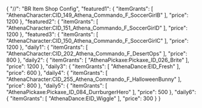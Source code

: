 {
  "//": "BR Item Shop Config",
  "featured1": {
    "itemGrants": [
      "AthenaCharacter:CID_149_Athena_Commando_F_SoccerGirlB"
    ],
    "price": 1200
  },
  "featured2": {
    "itemGrants": [
      "AthenaCharacter:CID_151_Athena_Commando_F_SoccerGirlD"
    ],
    "price": 1200
  },
  "featured3": {
    "itemGrants": [
      "AthenaCharacter:CID_150_Athena_Commando_F_SoccerGirlC"
    ],
    "price": 1200
  },
  "daily1": {
    "itemGrants": [
      "AthenaCharacter:CID_202_Athena_Commando_F_DesertOps"
    ],
    "price": 800
  },
  "daily2": {
    "itemGrants": [
      "AthenaPickaxe:Pickaxe_ID_026_Brite"
    ],
    "price": 1200
  },
  "daily3": {
    "itemGrants": [
      "AthenaDance:EID_Fresh"
    ],
    "price": 600
  },
  "daily4": {
    "itemGrants": [
      "AthenaCharacter:CID_255_Athena_Commando_F_HalloweenBunny"
    ],
    "price": 800
  },
  "daily5": {
    "itemGrants": [
      "AthenaPickaxe:Pickaxe_ID_084_DurrburgerHero"
    ],
    "price": 500
  },
  "daily6": {
    "itemGrants": [
      "AthenaDance:EID_Wiggle"
    ],
    "price": 300
  }
}
